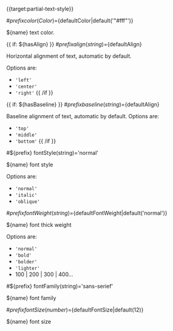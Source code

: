 {{target:partial-text-style}}

#${prefix} color(Color)=${defaultColor|default('"#fff"')}

${name} text color.

{{ if: ${hasAlign} }}
#${prefix} align(string)=${defaultAlign}

Horizontal alignment of text, automatic by default.

Options are: 
+ `'left'`
+ `'center'`
+ `'right'`
{{ /if }}

{{ if: ${hasBaseline} }}
#${prefix} baseline(string)=${defaultAlign}

Baseline alignment of text, automatic by default.
Options are: 
+ `'top'`
+ `'middle'`
+ `'bottom'`
{{ /if }}

#${prefix} fontStyle(string)='normal'

${name} font style

Options are: 
+ `'normal'`
+ `'italic'`
+ `'oblique'`


#${prefix} fontWeight(string)=${defaultFontWeight|default('normal')}

${name} font thick weight

Options are: 
+ `'normal'`
+ `'bold'`
+ `'bolder'`
+ `'lighter'`
+ 100 | 200 | 300 | 400...


#${prefix} fontFamily(string)='sans-serief'

${name} font family

#${prefix} fontSize(number)=${defaultFontSize|default(12)}

${name} font size
